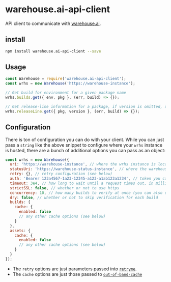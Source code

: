# warehouse.ai-api-client
API client to communicate with [warehouse.ai][warehouse.ai].

## install

```bash
npm install warehouse.ai-api-client --save
```

## Usage

```js
const Warehouse = require('warehouse.ai-api-client');
const wrhs = new Warehouse('https://warehouse-instance');

// Get build for environment for a given package name
wrhs.builds.get({ env, pkg }, (err, build) => {});

// Get release-line information for a package, if version is omitted, uses latest
wrhs.releaseLine.get({ pkg, version }, (err, build) => {});
```

## Configuration

There is ton of configuration you can do with your client. While you can just
pass a `string` like the above snippet to configure where your `wrhs` instance is hosted,
there are a bunch of additional options you can pass as an object:

```js
const wrhs = new Warehouse({
  uri: 'https://warehouse-instance', // where the wrhs instance is located
  statusUri: 'https://warehouse-status-instance', // where the warehouse.ai-status-api instance is located
  retry: {}, // retry configuration (see below)
  auth: 'Bearer 123a4567-1a23-12345-a123-a1ab123a1234', // token you can use to authenticate your request
  timeout: 3e4, // how long to wait until a request times out, in milliseconds
  strictSSL: false, // whether or not to use https
  concurrency: 10, // how many builds to verify at once (you can also use conc as shorthand)
  dry: false, // whether or not to skip verification for each build
  builds: {
    cache: {
      enabled: false
      // any other cache options (see below)
    }
  },
  assets: {
    cache: {
      enabled: false
      // any other cache options (see below)
    }
  }
});
```

- The `retry` options are just parameters passed into [`retryme`].
- The `cache` options are just those passed to [`out-of-band-cache`]

[warehouse.ai]: https://github.com/godaddy/warehouse.ai
[`retryme`]: https://github.com/jcrugzz/retryme#usage
[`out-of-band-cache`]: https://github.com/godaddy/out-of-band-cache#usage
